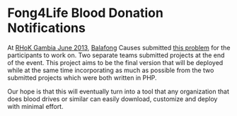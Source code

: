 # Fong4Life Blood Donation Notifications

At [RHoK Gambia June 2013](http://www.rhok.org/event/rhok-gambia-june-2013 "RHoK Gambia - June 2013"),
[Balafong](http://www.balafong.com "Balafong Website") Causes submitted
[this problem](http://www.rhok.org/node/107443 "Fong4life RHoK Problem Definition")
for the participants to work on. Two separate teams submitted projects at the end of the event.
This project aims to be the final version that will be deployed while at the same time incorporating as
much as possible from the two submitted projects which were both written in PHP.

Our hope is that this will eventually turn into a tool that any organization that does blood drives or similar
can easily download,  customize and deploy with minimal effort.
